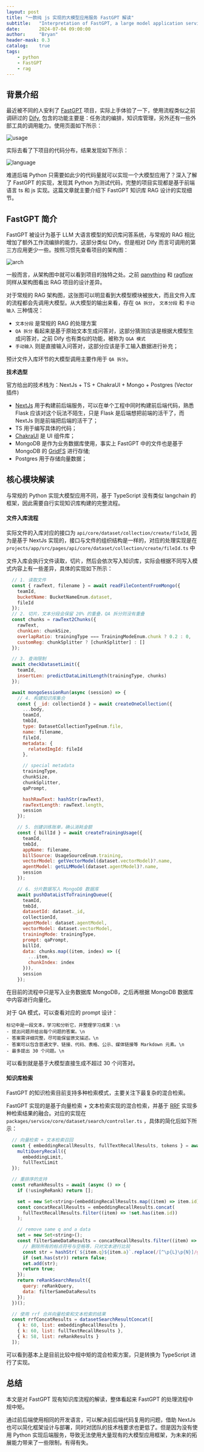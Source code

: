 ```yaml
---
layout: post
title: "一款纯 js 实现的大模型应用服务 FastGPT 解读"
subtitle:   "Interpretation of FastGPT, a large model application service implemented in pure js"
date:       2024-07-04 09:00:00
author:     "Bryan"
header-mask: 0.3
catalog:    true
tags:
    - python
    - FastGPT
    - rag
---
```


## 背景介绍
最近被不同的人安利了 [FastGPT](https://github.com/labring/FastGPT) 项目，实际上手体验了一下，使用流程类似之前调研过的 [Dify](https://zhuanlan.zhihu.com/p/706381113), 包含的功能主要是：任务流的编排，知识库管理，另外还有一些外部工具的调用能力。使用页面如下所示：

![usage](/img/in-post/fastgpt/usage.png)

实际去看了下项目的代码分布，结果发现如下所示：

![language](/img/in-post/fastgpt/language.png)

难道后端 Python 只需要如此少的代码量就可以实现一个大模型应用了？深入了解了 FastGPT 的实现，发现其 Python 为测试代码，完整的项目实现都是基于前端语言 ts 和 js 实现。这篇文章就主要介绍下 FastGPT 知识库 RAG 设计的实现细节。

## FastGPT 简介

FastGPT 被设计为基于 LLM 大语言模型的知识库问答系统，与常规的 RAG 相比增加了额外工作流编排的能力，这部分类似 Dify。但是相对 Dify 而言可调用的第三方应用更少一些。按照习惯先查看项目的架构图：

![arch](/img/in-post/fastgpt/functional-arch.webp)

一般而言，从架构图中就可以看到项目的独特之处。之前 [qanything](https://zhuanlan.zhihu.com/p/697031773) 和 [ragflow](https://zhuanlan.zhihu.com/p/697902937) 同样从架构图看出 RAG 项目的设计差异。

对于常规的 RAG 架构图，这张图可以明显看到大模型模块被放大，而且文件入库的流程都会先调用大模型。从大模型的输出来看，存在 `QA 拆分`， `文本分段` 和 `手动输入` 三种情况：

- `文本分段` 是常规的 RAG 的处理方案
- `QA 拆分` 看起来是基于原始文本生成问答对，这部分猜测应该是根据大模型生成问答对，之前 Dify 也有类似的功能，被称为 `Q&A 模式`
- `手动输入` 则是直接输入问答对，这部分应该是手工输入数据进行补充；

预计文件入库环节的大模型调用主要作用于 `QA 拆分`。

**技术选型**

官方给出的技术栈为：NextJs + TS + ChakraUI + Mongo + Postgres (Vector 插件)

- [NextJs](https://www.nextjs.cn/docs/getting-started) 用于构建前后端服务，可以在单个工程中同时构建前后端代码，熟悉 Flask 应该对这个玩法不陌生，只是 Flask 是后端想把前端的活干了，而 NextJs 则是前端把后端的活干了；
- TS 用于编写具体的代码；
- [ChakraUI](https://v2.chakra-ui.com/) 是 UI 组件库；
- MongoDB 是作为业务数据库使用，事实上 FastGPT 中的文件也是基于 MongoDB 的 [GridFS](https://www.mongodb.com/docs/manual/core/gridfs/) 进行存储;
- Postgres 用于存储向量数据；

## 核心模块解读

与常规的 Python 实现大模型应用不同，基于 TypeScript 没有类似 langchain 的框架，因此需要自行实现知识库构建的完整流程。

#### 文件入库流程

实际文件的入库对应的接口为 `api/core/dataset/collection/create/fileId`, 因为是基于 NextJs 实现的，接口与文件的组织结构是一样的，对应的处理实现是在 `projects/app/src/pages/api/core/dataset/collection/create/fileId.ts` 中

文件入库会执行文件读取，切片，然后会依次写入知识库，实际会根据不同写入模式内容上有一些差异，具体的实现如下所示：

```javascript
  // 1. 读取文件
  const { rawText, filename } = await readFileContentFromMongo({
    teamId,
    bucketName: BucketNameEnum.dataset,
    fileId
  });
  // 2. 切片，文本分段会保留 20% 的重叠，QA 拆分则没有重叠
  const chunks = rawText2Chunks({
    rawText,
    chunkLen: chunkSize,
    overlapRatio: trainingType === TrainingModeEnum.chunk ? 0.2 : 0,
    customReg: chunkSplitter ? [chunkSplitter] : []
  });

  // 3. 查询限制
  await checkDatasetLimit({
    teamId,
    insertLen: predictDataLimitLength(trainingType, chunks)
  });

  await mongoSessionRun(async (session) => {
    // 4. 构建知识库集合
    const { _id: collectionId } = await createOneCollection({
      ...body,
      teamId,
      tmbId,
      type: DatasetCollectionTypeEnum.file,
      name: filename,
      fileId,
      metadata: {
        relatedImgId: fileId
      },

      // special metadata
      trainingType,
      chunkSize,
      chunkSplitter,
      qaPrompt,

      hashRawText: hashStr(rawText),
      rawTextLength: rawText.length,
      session
    });

    // 5. 创建训练账单，确认消耗金额
    const { billId } = await createTrainingUsage({
      teamId,
      tmbId,
      appName: filename,
      billSource: UsageSourceEnum.training,
      vectorModel: getVectorModel(dataset.vectorModel)?.name,
      agentModel: getLLMModel(dataset.agentModel)?.name,
      session
    });

    // 6. 分片数据写入 MongoDB 数据库
    await pushDataListToTrainingQueue({
      teamId,
      tmbId,
      datasetId: dataset._id,
      collectionId,
      agentModel: dataset.agentModel,
      vectorModel: dataset.vectorModel,
      trainingMode: trainingType,
      prompt: qaPrompt,
      billId,
      data: chunks.map((item, index) => ({
        ...item,
        chunkIndex: index
      })),
      session
    });
```

在目前的流程中只是写入业务数据库 MongoDB，之后再根据 MongoDB 数据库中内容进行向量化。

对于 QA 模式，可以查看对应的 prompt 设计：

```
标记中是一段文本，学习和分析它，并整理学习成果：\n
- 提出问题并给出每个问题的答案。\n
- 答案需详细完整，尽可能保留原文描述。\n
- 答案可以包含普通文字、链接、代码、表格、公示、媒体链接等 Markdown 元素。\n
- 最多提出 30 个问题。\n
```

可以看到就是基于大模型直接生成不超过 30 个问答对。

#### 知识库检索

FastGPT 的知识检索目前支持多种检索模式，主要关注下最复杂的混合检索。

FastGPT 实现的是基于向量检索 + 文本检索实现的混合检索，并基于 [RRF](https://www.elastic.co/guide/en/elasticsearch/reference/current/rrf.html) 实现多种检索结果的融合。对应的实现在 `packages/service/core/dataset/search/controller.ts` ，具体的简化后如下所示：

```javascript
  // 向量检索 + 文本检索召回
  const { embeddingRecallResults, fullTextRecallResults, tokens } = await
    multiQueryRecall({
      embeddingLimit,
      fullTextLimit
  });

  // 重排序的支持
  const reRankResults = await (async () => {
    if (!usingReRank) return [];

    set = new Set<string>(embeddingRecallResults.map((item) => item.id));
    const concatRecallResults = embeddingRecallResults.concat(
      fullTextRecallResults.filter((item) => !set.has(item.id))
    );

    // remove same q and a data
    set = new Set<string>();
    const filterSameDataResults = concatRecallResults.filter((item) => {
      // 删除所有的标点符号与空格等，只对文本进行比较
      const str = hashStr(`${item.q}${item.a}`.replace(/[^\p{L}\p{N}]/gu, ''));
      if (set.has(str)) return false;
      set.add(str);
      return true;
    });
    return reRankSearchResult({
      query: reRankQuery,
      data: filterSameDataResults
    });
  })();

  // 使用 rrf 合并向量检索和文本检索的结果
  const rrfConcatResults = datasetSearchResultConcat([
    { k: 60, list: embeddingRecallResults },
    { k: 60, list: fullTextRecallResults },
    { k: 58, list: reRankResults }
  ]);

```

可以看到基本上是目前比较中规中矩的混合检索方案，只是转换为 TypeScript 进行了实现。

## 总结
本文是对 FastGPT 现有知识库流程的解读，整体看起来 FastGPT 的处理流程中规中矩。

通过前后端使用相同的开发语言，可以解决前后端代码复用的问题，借助 NextJs 也可以简化框架设计与部署，同时对团队的技术栈要求也更低了。但是因为没有使用 Python 实现后端服务，导致无法使用大量现有的大模型应用框架，为未来的拓展能力带来了一些限制，有得有失。
